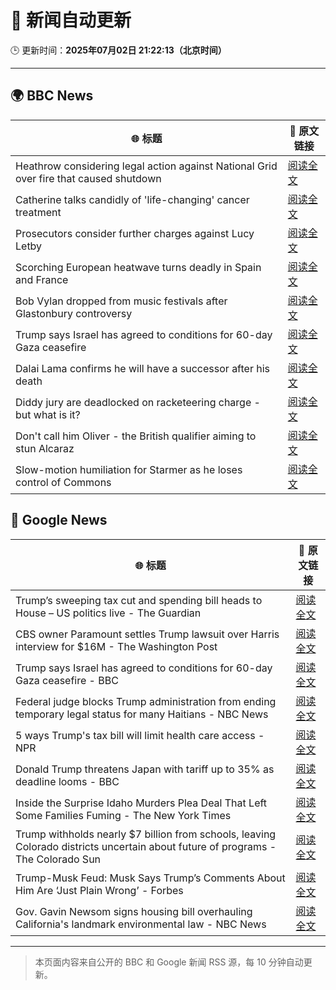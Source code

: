 # 🧠 新闻自动更新

🕒 更新时间：**2025年07月02日 21:22:13（北京时间）**

---

## 🌍 BBC News

| 🌐 标题 | 🔗 原文链接 |
|--------|-------------|
| Heathrow considering legal action against National Grid over fire that caused shutdown | [阅读全文](https://www.bbc.com/news/articles/cly22eelnxjo) |
| Catherine talks candidly of 'life-changing' cancer treatment | [阅读全文](https://www.bbc.com/news/articles/c6257z1w5ypo) |
| Prosecutors consider further charges against Lucy Letby | [阅读全文](https://www.bbc.com/news/articles/c5yl273mlryo) |
| Scorching European heatwave turns deadly in Spain and France | [阅读全文](https://www.bbc.com/news/articles/cwyg5pq584eo) |
| Bob Vylan dropped from music festivals after Glastonbury controversy | [阅读全文](https://www.bbc.com/news/articles/cz09y1r1y1ro) |
| Trump says Israel has agreed to conditions for 60-day Gaza ceasefire | [阅读全文](https://www.bbc.com/news/articles/cgkg4m0133po) |
| Dalai Lama confirms he will have a successor after his death | [阅读全文](https://www.bbc.com/news/articles/cpvjjd7xw8go) |
| Diddy jury are deadlocked on racketeering charge - but what is it? | [阅读全文](https://www.bbc.com/news/articles/c0qz32wzeego) |
| Don't call him Oliver - the British qualifier aiming to stun Alcaraz | [阅读全文](https://www.bbc.com/sport/tennis/articles/cq533p4x7l2o) |
| Slow-motion humiliation for Starmer as he loses control of Commons | [阅读全文](https://www.bbc.com/news/articles/czry6gv80mjo) |

## 📰 Google News

| 🌐 标题 | 🔗 原文链接 |
|--------|-------------|
| Trump’s sweeping tax cut and spending bill heads to House – US politics live - The Guardian | [阅读全文](https://news.google.com/rss/articles/CBMizAFBVV95cUxNaXFtWDBzWm9pZmxhV0x1YndSdmpkUEYyVHpNUHNxOUpXUWczRWpuSk15WnlncGhwNE9NODZYMzNxUGV2MDhTYjZOX1NsdVgxWk1CV2NCNEtuYy01VFhlbzNfVVZhS294eEVTc1B4VkJuVTJsSk5uU3c1eEI2UThyNURhNFA3THdQNEZjR2gtTUlmaDRESGhpWVB4R2dpYkRtLWZvb3lNYXpMeG9OQVVud3MxaVlybS1ibDVULURFYjhJTGZuRElVUWEyejk?oc=5) |
| CBS owner Paramount settles Trump lawsuit over Harris interview for $16M - The Washington Post | [阅读全文](https://news.google.com/rss/articles/CBMipAFBVV95cUxPOXhQMHF1Mi1aeDNQS0FDTFJRZ25ja25semJyWkJiemdhX2FRd0RZd3FPYXhNejZmSkk5Y1gwSjJodTVKcnhBMk5oWFdqT1RJaDIwM1VPRk5WM1JNZXJXbjdKUV9YVFJHTlNlZ0RpTjB1aVV4aHBOWXJxWmpIeHBkcENxbkRQVFBCaXItNUNIR2xDdkVleUU3ZUEzUWRNaXdYaGlkdg?oc=5) |
| Trump says Israel has agreed to conditions for 60-day Gaza ceasefire - BBC | [阅读全文](https://news.google.com/rss/articles/CBMiWkFVX3lxTE12b01YMjhMTXA3ZjgxcTIxVi1USkZOR2hBbnBQdlhmN1lKTEZ0eW5iVWxtQWdUYVlJR3owSGVxa0lyREJfZEh6TlhPU2tWRkJpR19YOWQwc243d9IBX0FVX3lxTE44Qlh0UGlza0g5aV9EekVBRS0wSnBvTEtQUEM4UlJoRjBqNkR2TnN2RzlWSC03czJVYzliSzhFSEVaVlRCZGxkdTRmUWFuMlNVd3J2RUxwSHpmVW5vM1BJ?oc=5) |
| Federal judge blocks Trump administration from ending temporary legal status for many Haitians - NBC News | [阅读全文](https://news.google.com/rss/articles/CBMijwFBVV95cUxOemljVnNfLTJ2UEFZS09ua29RWEFrTE5ydDFQblNJdjh5bklkTE1fc1luYXJ6VjlDcWtocjJsbEZNOUhoSzJzN3U1aDBQdXFJWEcyMDViakVyUDhELXlhZ09kZ0xVdy0wcFBzUFI0NXVsZzd6TUp4a01CY3FiWjVNMURYTHdZVlBYTC1ZNGF6c9IBVkFVX3lxTE5mTGRlQnBtZ0ZXQ2NST25ac0FxT3F5RXl1dzR1RmloaHYwWW4yNHN2aVY5M3Iyd01NOFNnaktKd3I2anZxd2xkYmRDbl85cWtLdWRSeG9B?oc=5) |
| 5 ways Trump's tax bill will limit health care access - NPR | [阅读全文](https://news.google.com/rss/articles/CBMivAFBVV95cUxPT2J3RWtJeVF1eUM2RzdyYmxxNzQ4TzdZUTNHYzFZeEh3VmRHeXlKUzRDeFZhMW9aWFAtblVkOVhfRF9jNXE5aUFHN0YzdHlpX01yeEdTTnJEQWVkQlR6YWtuOWdaUFpKSklqMHdjYnNCanF4QXRzcmppYW52NUFOWnpJOG5tMGJQa1Q5X1dNYXgzMnNzc3pIQTRmNkpvS19vNnFBdEJKWjEzZkRjOWQzV3JZWjQwOGE4aFhTQw?oc=5) |
| Donald Trump threatens Japan with tariff up to 35% as deadline looms - BBC | [阅读全文](https://news.google.com/rss/articles/CBMiWkFVX3lxTFBsTFV2Z00tR3lyZExZX1NtbTI1VGZUY2RWbjRxMXhrbnpqYUQ0eU1pLXJhVS1lTTQ0dFhxR2tjYnJMcElTNlNZSlJBclJRZ2dGMHNCM1h5RHpBUQ?oc=5) |
| Inside the Surprise Idaho Murders Plea Deal That Left Some Families Fuming - The New York Times | [阅读全文](https://news.google.com/rss/articles/CBMiggFBVV95cUxPNC1nejJNYXRDX2pmZFQ0RmJoQ2ZjZEhYbGt6OGxYaG1BS0FGVXRTUnFMdnU2U2JGcDAyYzNXRHZkUFRmV29EYnVxVklvNmhhOGdqbkxGZUkyazhZblJvMW5lUXBmM1Rrd0FxT2VMVGVZZVZ2bm12RjhXN213MWdXM1BR?oc=5) |
| Trump withholds nearly $7 billion from schools, leaving Colorado districts uncertain about future of programs - The Colorado Sun | [阅读全文](https://news.google.com/rss/articles/CBMikAFBVV95cUxPU0FxQ0hONXZQVEI0dXVWZjV1Ujd6ZUNHdDViaFh5SkhRVDhvQVFMdFhlWXNhOXdXdjZhcEpfY3g3dlMyaDVYSEVGWlFucUs1cDkyVVRyYTd1RURmTkoxekpqVlIzWmdiRVNkelFMLXI0Y0pkN0dILW1IVW0wMGlQcFdzZVU3d2tXM3F2TGZScDM?oc=5) |
| Trump-Musk Feud: Musk Says Trump’s Comments About Him Are ‘Just Plain Wrong’ - Forbes | [阅读全文](https://news.google.com/rss/articles/CBMixAFBVV95cUxOS3BlcllvQ0otOUxiRmJobTRJWDN0R1VXMDZwX3BYQXMwYUhyOXVjcXFFdGVKM2pFdHF6NUJ4UUhxbFl4RkJXWFJ4cU5udHByeWRhX1NFTy1IU2lSSVFkNW1wSk1qb3EweXhhYTdMTTh1RDJackdvZmM2Ynlwc3pNQVgzV29KbHIxaFdSRUZHbzI5R21TcERtWDNFOHhnTjM3VW95Sk83VVpzMlh1TUNNdGI0WWVEeGw5Z0U5dUs0OXI3aWVD?oc=5) |
| Gov. Gavin Newsom signs housing bill overhauling California's landmark environmental law - NBC News | [阅读全文](https://news.google.com/rss/articles/CBMitAFBVV95cUxNbWkyYVY1Z2V6Zmg5RGV3ZUo4cDFnWm1kUEF6NGFJOEtEQ3dMOG9LMDZDUUMzdEZxVjVVbkMxTmxNaTdkZ1h3MWZlM1g3SmlPaFhuX2JFYTRaUFAtZHFpQndqNU5PNk5UYnBFWnNaeGNlS3lJRUIxRTNMSWQ3VjZIWHE3TmQ4QVhDUmtjanc5R2JNTjV2U3VkX2VUbmh0TE80R0tJUTZKSE0zV3RUMzZuWWhaemzSAVZBVV95cUxOUGg1REVuRHR6UWRJcnU0WUZZdVpTNTJrVjlyVDJWdjJGdXhrVDE1RjVmc2xLTjVORW93eHRCcVVIUFVWLXFIaE9ENTF3Qzh6OS1kR1dBdw?oc=5) |

---
> 本页面内容来自公开的 BBC 和 Google 新闻 RSS 源，每 10 分钟自动更新。